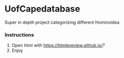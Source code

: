 # UofCapedatabase
Super in depth project categorizing different Hominoidea

### Instructions

1. Open html with https://htmlpreview.github.io/?
2. Enjoy
